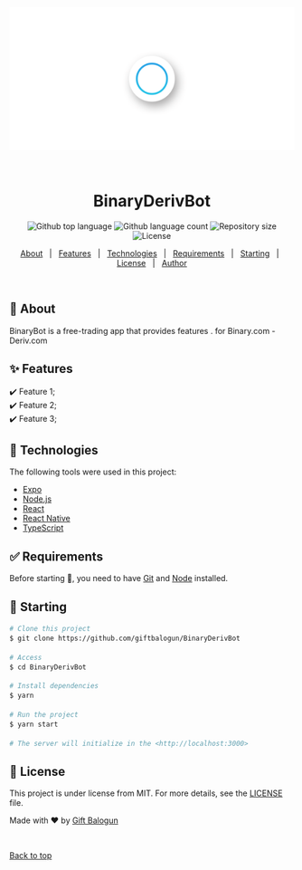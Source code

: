 <div align="center" id="top"> 
  <img src="spinner7.gif" alt="BinaryDerivBot" />

&#xa0;

</div>

<h1 align="center">BinaryDerivBot</h1>

<p align="center">
  <img alt="Github top language" src="https://img.shields.io/github/languages/top/giftbalogun/BinaryDerivBot?color=56BEB8">

  <img alt="Github language count" src="https://img.shields.io/github/languages/count/giftbalogun/BinaryDerivBot?color=56BEB8">

  <img alt="Repository size" src="https://img.shields.io/github/repo-size/giftbalogun/BinaryDerivBot?color=56BEB8">

  <img alt="License" src="https://img.shields.io/github/license/giftbalogun/BinaryDerivBot?color=56BEB8">

  <!-- <img alt="Github issues" src="https://img.shields.io/github/issues/giftbalogun/BinaryDerivBot?color=56BEB8" /> -->

  <!-- <img alt="Github forks" src="https://img.shields.io/github/forks/giftbalogun/BinaryDerivBot?color=56BEB8" /> -->

  <!-- <img alt="Github stars" src="https://img.shields.io/github/stars/giftbalogun/BinaryDerivBot?color=56BEB8" /> -->
</p>

<p align="center">
  <a href="#dart-about">About</a> &#xa0; | &#xa0; 
  <a href="#sparkles-features">Features</a> &#xa0; | &#xa0;
  <a href="#rocket-technologies">Technologies</a> &#xa0; | &#xa0;
  <a href="#white_check_mark-requirements">Requirements</a> &#xa0; | &#xa0;
  <a href="#checkered_flag-starting">Starting</a> &#xa0; | &#xa0;
  <a href="#memo-license">License</a> &#xa0; | &#xa0;
  <a href="https://github.com/giftbalogun" target="_blank">Author</a>
</p>

<br>

## :dart: About

BinaryBot is a free-trading app that provides features . for Binary.com - Deriv.com

## :sparkles: Features

:heavy_check_mark: Feature 1;\
:heavy_check_mark: Feature 2;\
:heavy_check_mark: Feature 3;

## :rocket: Technologies

The following tools were used in this project:

- [Expo](https://expo.io/)
- [Node.js](https://nodejs.org/en/)
- [React](https://pt-br.reactjs.org/)
- [React Native](https://reactnative.dev/)
- [TypeScript](https://www.typescriptlang.org/)

## :white_check_mark: Requirements

Before starting :checkered_flag:, you need to have [Git](https://git-scm.com) and [Node](https://nodejs.org/en/) installed.

## :checkered_flag: Starting

```bash
# Clone this project
$ git clone https://github.com/giftbalogun/BinaryDerivBot

# Access
$ cd BinaryDerivBot

# Install dependencies
$ yarn

# Run the project
$ yarn start

# The server will initialize in the <http://localhost:3000>
```

## :memo: License

This project is under license from MIT. For more details, see the [LICENSE](LICENSE.md) file.

Made with :heart: by <a href="https://github.com/giftbalogun" target="\_blank"> Gift Balogun </a>

&#xa0;

<a href="#top">Back to top</a>

